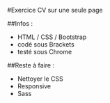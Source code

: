 #Exercice CV sur une seule page

##Infos :
* HTML / CSS / Bootstrap
* codé sous Brackets
* testé sous Chrome

##Reste à faire :
* Nettoyer le CSS
* Responsive
* Sass
